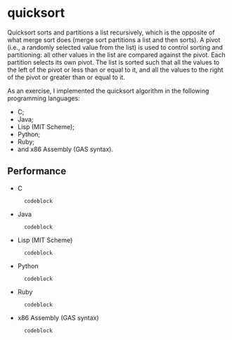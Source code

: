# quicksort #

Quicksort sorts and partitions a list recursively, which is the opposite of what merge sort does (merge sort partitions a list and then sorts). A pivot (i.e., a randomly selected value from the list) is used to control sorting and partitioning: all other values in the list are compared against the pivot. Each partition selects its own pivot. The list is sorted such that all the values to the left of the pivot or less than or equal to it, and all the values to the right of the pivot or greater than or equal to it.

As an exercise, I implemented the quicksort algorithm in the following programming languages:
* C;
* Java;
* Lisp (MIT Scheme);
* Python;
* Ruby;
* and x86 Assembly (GAS syntax).

## Performance ##

* C

        codeblock

* Java

        codeblock

* Lisp (MIT Scheme)

        codeblock

* Python

        codeblock

* Ruby

        codeblock

* x86 Assembly (GAS syntax)

        codeblock
